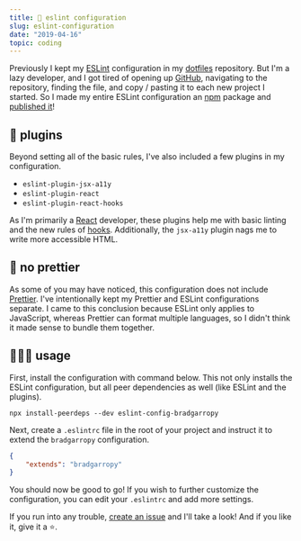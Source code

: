 ```yaml
---
title: 💎 eslint configuration
slug: eslint-configuration
date: "2019-04-16"
topic: coding
---
```


Previously I kept my [ESLint][eslint] configuration in my [dotfiles][dotfiles] repository. But I'm a lazy developer, and I got tired of opening up [GitHub][github], navigating to the repository, finding the file, and copy / pasting it to each new project I started. So I made my entire ESLint configuration an [npm][npm] package and [published it][eslint-config-bradgarropy]!

## 🔌 plugins

Beyond setting all of the basic rules, I've also included a few plugins in my configuration.

-   `eslint-plugin-jsx-a11y`
-   `eslint-plugin-react`
-   `eslint-plugin-react-hooks`

As I'm primarily a [React][react] developer, these plugins help me with basic linting and the new rules of [hooks][hooks]. Additionally, the `jsx-a11y` plugin nags me to write more accessible HTML.

## 💋 no prettier

As some of you may have noticed, this configuration does not include [Prettier][prettier]. I've intentionally kept my Prettier and ESLint configurations separate. I came to this conclusion because ESLint only applies to JavaScript, whereas Prettier can format multiple languages, so I didn't think it made sense to bundle them together.

## 👨🏼‍🏫 usage

First, install the configuration with command below. This not only installs the ESLint configuration, but all peer dependencies as well (like ESLint and the plugins).

```
npx install-peerdeps --dev eslint-config-bradgarropy
```

Next, create a `.eslintrc` file in the root of your project and instruct it to extend the `bradgarropy` configuration.

```json
{
    "extends": "bradgarropy"
}
```

You should now be good to go! If you wish to further customize the configuration, you can edit your `.eslintrc` and add more settings.

If you run into any trouble, [create an issue][issues] and I'll take a look! And if you like it, give it a ⭐.

[eslint]: https://eslint.org
[dotfiles]: https://github.com/bradgarropy/dotfiles
[github]: https://github.com
[npm]: https://www.npmjs.com
[eslint-config-bradgarropy]: https://www.npmjs.com/package/eslint-config-bradgarropy
[react]: https://reactjs.org
[hooks]: https://reactjs.org/docs/hooks-intro.html
[prettier]: https://prettier.io
[issues]: https://github.com/bradgarropy/eslint-config-bradgarropy/issues
